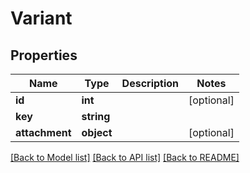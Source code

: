 # Variant

## Properties
Name | Type | Description | Notes
------------ | ------------- | ------------- | -------------
**id** | **int** |  | [optional] 
**key** | **string** |  | 
**attachment** | **object** |  | [optional] 

[[Back to Model list]](../README.md#documentation-for-models) [[Back to API list]](../README.md#documentation-for-api-endpoints) [[Back to README]](../README.md)


